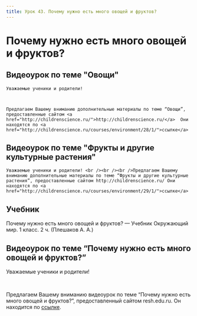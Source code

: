 ```yaml
---
title: Урок 43. Почему нужно есть много овощей и фруктов?
---
```


# Почему нужно есть много овощей и фруктов?

## Видеоурок по теме "Овощи"

<p dir="ltr">
	Уважаемые ученики и родители!
</p>
<p dir="ltr">
	 
</p>
<p dir="ltr">
	Предлагаем Вашему вниманию дополнительные материалы по теме “Овощи”, предоставленные сайтом <a href="http://childrenscience.ru/">http://childrenscience.ru/</a>  Они находятся по <a href="http://childrenscience.ru/courses/environment/28/1/">ссылке</a>
</p>

## Видеоурок по теме "Фрукты и другие культурные растения"

<p>
	Уважаемые ученики и родители! <br /><br /><br />Предлагаем Вашему вниманию дополнительные материалы по теме “Фрукты и другие культурные растения”, предоставленные сайтом http://childrenscience.ru/ Они находятся по <a href="http://childrenscience.ru/courses/environment/29/1/">ссылке</a>
</p>

## Учебник

Почему нужно есть много овощей и фруктов? — Учебник Окружающий мир. 1 класс. 2 ч. (Плешаков А. А.)

## Видеоурок по теме “Почему нужно есть много овощей и фруктов?”

<p>Уважаемые ученики и родители!</p>
<p>&nbsp;</p>
<p>Предлагаем Вашему вниманию видеоурок по теме &ldquo;Почему нужно есть много овощей и фруктов?&rdquo;, предоставленный сайтом resh.edu.ru. Он находится по&nbsp;<a href="https://resh.edu.ru/subject/lesson/4002/main/119247/">ссылке</a>.</p>